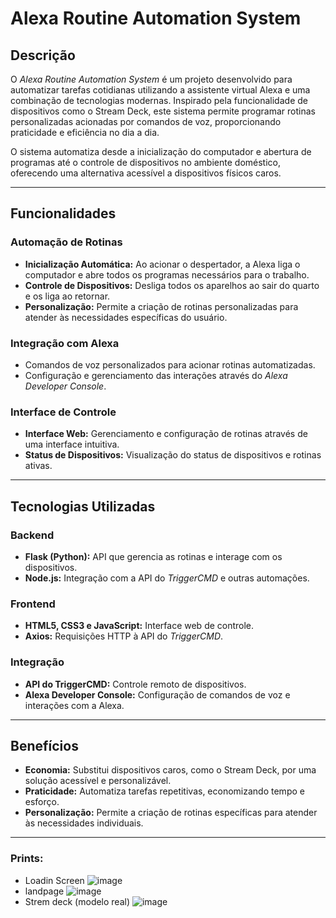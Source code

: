 # Alexa Routine Automation System

## Descrição

O *Alexa Routine Automation System* é um projeto desenvolvido para automatizar tarefas cotidianas utilizando a assistente virtual Alexa e uma combinação de tecnologias modernas. Inspirado pela funcionalidade de dispositivos como o Stream Deck, este sistema permite programar rotinas personalizadas acionadas por comandos de voz, proporcionando praticidade e eficiência no dia a dia.

O sistema automatiza desde a inicialização do computador e abertura de programas até o controle de dispositivos no ambiente doméstico, oferecendo uma alternativa acessível a dispositivos físicos caros.

---

## Funcionalidades

### Automação de Rotinas
- **Inicialização Automática:** Ao acionar o despertador, a Alexa liga o computador e abre todos os programas necessários para o trabalho.
- **Controle de Dispositivos:** Desliga todos os aparelhos ao sair do quarto e os liga ao retornar.
- **Personalização:** Permite a criação de rotinas personalizadas para atender às necessidades específicas do usuário.

### Integração com Alexa
- Comandos de voz personalizados para acionar rotinas automatizadas.
- Configuração e gerenciamento das interações através do *Alexa Developer Console*.

### Interface de Controle
- **Interface Web:** Gerenciamento e configuração de rotinas através de uma interface intuitiva.
- **Status de Dispositivos:** Visualização do status de dispositivos e rotinas ativas.

---

## Tecnologias Utilizadas

### Backend
- **Flask (Python):** API que gerencia as rotinas e interage com os dispositivos.
- **Node.js:** Integração com a API do *TriggerCMD* e outras automações.

### Frontend
- **HTML5, CSS3 e JavaScript:** Interface web de controle.
- **Axios:** Requisições HTTP à API do *TriggerCMD*.

### Integração
- **API do TriggerCMD:** Controle remoto de dispositivos.
- **Alexa Developer Console:** Configuração de comandos de voz e interações com a Alexa.

---

## Benefícios

- **Economia:** Substitui dispositivos caros, como o Stream Deck, por uma solução acessível e personalizável.
- **Praticidade:** Automatiza tarefas repetitivas, economizando tempo e esforço.
- **Personalização:** Permite a criação de rotinas específicas para atender às necessidades individuais.

---

### Prints:
- Loadin Screen
![image](https://github.com/user-attachments/assets/6a3d3130-911f-4e59-aab5-c20e041290e4)
- landpage
![image](https://github.com/user-attachments/assets/96b57a8f-8d1c-4f66-8638-c536a13f0d47)
- Strem deck (modelo real)
![image](https://github.com/user-attachments/assets/391a7c4c-39b5-4ba1-a0a1-d5043554d4f3)


